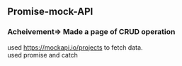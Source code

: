 ## Promise-mock-API
### Acheivement=> Made a page of CRUD operation
used https://mockapi.io/projects to fetch data.<br>
used promise and catch
